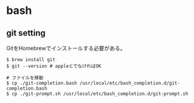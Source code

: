 # bash


## git setting 

GitをHomebrewでインストールする必要がある。

```
$ brew install git
$ git --version # appleとでなければOK
```

```
# ファイルを移動
$ cp ./git-completion.bash /usr/local/etc/bash_completion.d/git-completion.bash
$ cp ./git-prompt.sh /usr/local/etc/bash_completion.d/git-prompt.sh
```



